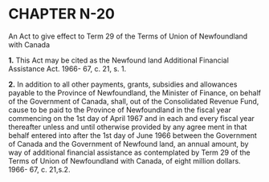 
# CHAPTER N-20
An Act to give effect to Term 29 of the Terms
of Union of Newfoundland with Canada

**1.** This Act may be cited as the Newfound
land Additional Financial Assistance Act. 1966-
67, c. 21, s. 1.

**2.** In addition to all other payments,
grants, subsidies and allowances payable to
the Province of Newfoundland, the Minister
of Finance, on behalf of the Government of
Canada, shall, out of the Consolidated
Revenue Fund, cause to be paid to the
Province of Newfoundland in the fiscal year
commencing on the 1st day of April 1967 and
in each and every fiscal year thereafter unless
and until otherwise provided by any agree
ment in that behalf entered into after the 1st
day of June 1966 between the Government of
Canada and the Government of Newfound
land, an annual amount, by way of additional
financial assistance as contemplated by Term
29 of the Terms of Union of Newfoundland
with Canada, of eight million dollars. 1966-
67, c. 21,s.2.
